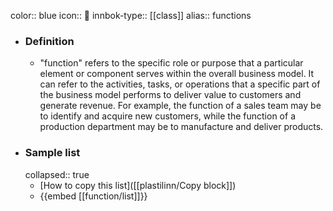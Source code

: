 color:: blue
icon:: 👔
innbok-type:: [[class]]
alias:: functions

- ### Definition 
  - "function" refers to the specific role or purpose that a particular element or component serves within the overall business model. It can refer to the activities, tasks, or operations that a specific part of the business model performs to deliver value to customers and generate revenue. For example, the function of a sales team may be to identify and acquire new customers, while the function of a production department may be to manufacture and deliver products.
- ### Sample list
  collapsed:: true
  - [How to copy this list]([[plastilinn/Copy block]])
  - {{embed [[function/list]]}}



